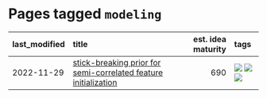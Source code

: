 # Pages tagged `modeling`

|last_modified|title|est. idea maturity|tags
|:---|:---|---:|:---|
|2022-11-29|[stick-breaking prior for semi-correlated feature initialization](../stickbreaking-init.md)|690|[![](https://img.shields.io/badge/tag-experimental-ff6770)](../tags/experimental.md) [![](https://img.shields.io/badge/tag-modeling-4aea2)](../tags/modeling.md) [![](https://img.shields.io/badge/tag-wip-a4124b)](../tags/wip.md)|